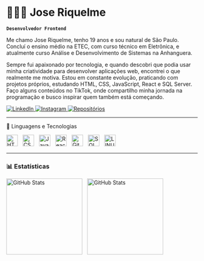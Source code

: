 # 🧑🏻‍💻 Jose Riquelme

**`Desenvolvedor Frontend`**

Me chamo Jose Riquelme, tenho 19 anos e sou natural de São Paulo. Concluí o ensino médio na ETEC, com curso técnico em Eletrônica, e atualmente curso Análise e Desenvolvimento de Sistemas na Anhanguera.

Sempre fui apaixonado por tecnologia, e quando descobri que podia usar minha criatividade para desenvolver aplicações web, encontrei o que realmente me motiva. Estou em constante evolução, praticando com projetos próprios, estudando HTML, CSS, JavaScript, React e SQL Server.  
Faço alguns conteúdos no TikTok, onde compartilho minha jornada na programação e busco inspirar quem também está começando.

<p align="left">
  <a href="https://www.linkedin.com/in/jos%C3%A9-riquelme-ba00a42b4">
    <img
      alt="LinkedIn"
      title="LinkedIn"
      src="https://img.shields.io/badge/LinkedIn-0A66C2?style=for-the-badge&logo=linkedin&logoColor=white"
    />
  </a>
  
  <a href="https://www.instagram.com/rikewzx">
    <img
      alt="Instagram"
      title="Instagram"
      src="https://img.shields.io/badge/Instagram-E4405F?style=for-the-badge&logo=instagram&logoColor=white"
    />
  </a>
  
  <a href="https://github.com/Rikewzx?tab=repositories">
    <img
      alt="Repositórios"
      title="Meus repositórios"
      src="https://img.shields.io/badge/GitHub-Repositórios-181717?style=for-the-badge&logo=github&logoColor=white"
    />
  </a>
</p>

---
🤖 Linguagens e Tecnologias

<img
  align="left"
  alt="HTML"
  title="HTML"
  width="30px"
  style="padding-right: 10px"
  src="https://cdn.jsdelivr.net/gh/devicons/devicon@latest/icons/html5/html5-original.svg"
/>
<img
  align="left"
  alt="CSS"
  title="CSS"
  width="30px"
  style="padding-right: 10px"
  src="https://cdn.jsdelivr.net/gh/devicons/devicon@latest/icons/css3/css3-original.svg"
/>
<img
  align="left"
  alt="JavaScript"
  title="JavaScript"
  width="30px"
  style="padding-right: 10px"
  src="https://cdn.jsdelivr.net/gh/devicons/devicon@latest/icons/javascript/javascript-original.svg"
/>
<img
  align="left"
  alt="React"
  title="React"
  width="30px"
  style="padding-right: 10px"
  src="https://cdn.jsdelivr.net/gh/devicons/devicon@latest/icons/react/react-original.svg"
/>

<img
  align="left"
  alt="Git"
  title="Git"
  width="30px"
  style="padding-right: 10px"
  src="https://cdn.jsdelivr.net/gh/devicons/devicon@latest/icons/git/git-original.svg"
/>

<img
  align="left"
  alt="SQL SERVER"
  title="SQLSERVER"
  width="30px"
  style="padding-right: 10px"
  src="https://cdn.jsdelivr.net/gh/devicons/devicon@latest/icons/microsoftsqlserver/microsoftsqlserver-original.svg"
/>

<img
  align="left"
  alt="LINUX"
  title="LINUX"
  width="30px"
  style="padding-right: 10px"
  src="https://cdn.jsdelivr.net/gh/devicons/devicon@latest/icons/linux/linux-original.svg"
/>
<br />
<br />

---
### 📊 Estatísticas

<p>
  <img
    align="left"
    alt="GitHub Stats"
    height="200"
    style="padding-right: 10px"
    src="https://github-readme-stats.vercel.app/api?username=Rikewzx&show_icons=true&theme=tokyonight&include_all_commits=true&locale=pt-br"
  />

<img
    align="left"
    alt="GitHub Stats"
    height="200"
    src="https://github-readme-stats.vercel.app/api/top-langs/?username=Rikewzx&theme=tokyonight&layout=compact&custom_title=Tecnologias&langs_count=9"
  />

</p>
